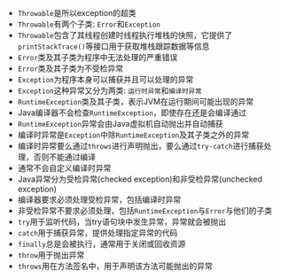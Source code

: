 * `Throwable`是所以exception的超类
* `Throwable`有两个子类: `Error`和`Exception`
* `Throwable`包含了其线程创建时线程执行堆栈的快照，它提供了`printStackTrace()`等接口用于获取堆栈跟踪数据等信息
* `Error`类及其子类为程序中无法处理的严重错误
* `Error`类及其子类为不受检异常
* `Exception`为程序本身可以捕获并且可以处理的异常
* `Exception`这种异常又分为两类: `运行时异常`和`编译时异常`
* `RuntimeException`类及其子类，表示JVM在运行期间可能出现的异常
* Java编译器不会检查`RuntimeException`，即使存在还是会编译通过
* `RuntimeException`异常会由Java虚拟机自动抛出并自动捕获
* 编译时异常是`Exception`中除`RuntimeException`及其子类之外的异常
* 编译时异常要么通过`throws`进行声明抛出，要么通过`try-catch`进行捕获处理，否则不能通过编译
* 通常不会自定义编译时异常
* Java异常分为受检异常(checked exception)和非受检异常(unchecked exception)
* 编译器要求必须处理受检异常，包括编译时异常
* 非受检异常不要求必须处理，包括`RuntimeException`与`Error`与他们的子类
* `try`用于监听代码，当try语句块中发生异常，异常就会被抛出
* `catch`用于捕获异常，提供处理指定异常的代码
* `finally`总是会被执行，通常用于关闭或回收资源
* `throw`用于抛出异常
* `throws`用在方法签名中，用于声明该方法可能抛出的异常
